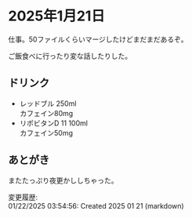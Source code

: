 # 2025年1月21日

仕事。50ファイルくらいマージしたけどまだまだあるぞ。

ご飯食べに行ったり変な話したりした。

## ドリンク

- レッドブル 250ml  
カフェイン80mg
- リポビタンD 11 100ml  
カフェイン50mg

## あとがき

またたっぷり夜更かししちゃった。

変更履歴:  
01/22/2025 03:54:56: Created 2025 01 21 (markdown)  
